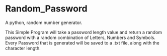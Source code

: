 # Random_Password
A python, random number generator.

This Simple Program will take a password length value and return a random password with a random combination of Letters, Numbers and Symbols.
Every Password that is generated will be saved to a .txt file, along with the character length.
